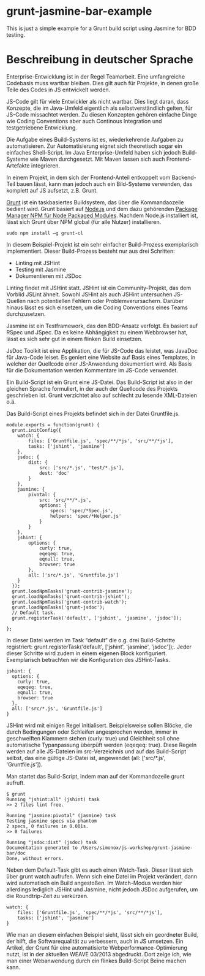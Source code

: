 grunt-jasmine-bar-example
=========================

This is just a simple example for a Grunt build script using Jasmine for BDD testing.


Beschreibung in deutscher Sprache
=================================


Enterprise-Entwicklung ist in der Regel Teamarbeit. Eine umfangreiche Codebasis muss wartbar bleiben. Dies gilt auch für Projekte, in denen große Teile des Codes in JS entwickelt werden.


JS-Code gilt für viele Entwickler als nicht wartbar. Dies liegt daran, dass Konzepte, die im Java-Umfeld eigentlich als selbstverständlich gelten, für JS-Code missachtet werden. Zu diesen Konzepten gehören einfache Dinge wie Coding Conventions aber auch Continous Integration und testgetriebene Entwicklung.

Die Aufgabe eines Build-Systems ist es, wiederkehrende Aufgaben zu automatisieren. Zur Automatisierung eignet sich theoretisch sogar ein einfaches Shell-Script. Im Java Enterprise-Umfeld haben sich jedoch Build-Systeme wie Maven durchgesetzt. Mit Maven lassen sich auch Frontend-Artefakte integrieren.

In einem Projekt, in dem sich der Frontend-Anteil entkoppelt vom Backend-Teil bauen lässt, kann man jedoch auch ein Bild-Systeme verwenden, das komplett auf JS aufsetzt, z.B. Grunt.

[Grunt](http://gruntjs.com/) ist ein taskbasiertes Buildsystem, das über die Kommandaozeile bedient wird. Grunt basiert auf [Node.js](http://nodejs.org/) und dem dazu gehörenden [Package Manager NPM für Node Packaged Modules](https://npmjs.org/). Nachdem Node.js installiert ist, lässt sich Grunt über NPM global (für alle Nutzer) installieren.

    sudo npm install –g grunt-cl

In diesem Beispiel-Projekt ist ein sehr einfacher Build-Prozess exemplarisch implementiert. Dieser Build-Prozess besteht nur aus drei Schritten:

+ Linting mit JSHint
+ Testing mit Jasmine
+ Dokumentieren mit JSDoc


Linting findet mit JSHint statt. JSHint ist ein Community-Projekt, das dem Vorblid JSLint ähnelt. Sowohl JSHint als auch JSHint untersuchen JS-Quellen nach potentiellen Fehlern oder Problemverursachern. Darüber hinaus lässt es sich einsetzen, um die Coding Conventions eines Teams durchzusetzen.

Jasmine ist ein Testframework, das den BDD-Ansatz verfolgt. Es basiert auf RSpec und JSpec. Da es keine Abhängigkeit zu einem Webbrowser hat, lässt es sich sehr gut in einem flinken Build einsetzen.

JsDoc Toolkit ist eine Applikation, die für JS-Code das leistet, was JavaDoc für Java-Code leiset. Es geniert eine Website auf Basis eines Templates, in welcher der Quellcode einer JS-Anwendung dokumentiert wird. Als Basis für die Dokumentation werden Kommentare im JS-Code verwendet.

Ein Build-Script ist ein Grunt eine JS-Datei. Das Build-Script ist also in der gleichen Sprache formuliert, in der auch der Quellcode des Projekts geschrieben ist. Grunt verzichtet also auf schlecht zu lesende XML-Dateien o.ä.

Das Build-Script eines Projekts befindet sich in der Datei Gruntfile.js.

    module.exports = function(grunt) {
      grunt.initConfig({
        watch: {
            files: ['Gruntfile.js', 'spec/**/*js', 'src/**/*js'],
            tasks: ['jshint', 'jasmine']
        },
        jsdoc: {
            dist: {
                src: ['src/*.js', 'test/*.js'],
                dest: 'doc'
            }
        },
        jasmine: {
            pivotal: {
                src: 'src/**/*.js',
                options: {
                    specs: 'spec/*Spec.js',
                    helpers: 'spec/*Helper.js'
                }
            }
        },
        jshint: {
            options: {
                curly: true,
                eqeqeq: true,
                eqnull: true,
                browser: true
            },
            all: ['src/*.js', 'Gruntfile.js']
        }
      });
      grunt.loadNpmTasks('grunt-contrib-jasmine');
      grunt.loadNpmTasks('grunt-contrib-jshint');
      grunt.loadNpmTasks('grunt-contrib-watch');
      grunt.loadNpmTasks('grunt-jsdoc');
      // Default task.
      grunt.registerTask('default', ['jshint', 'jasmine', 'jsdoc']);
    
    };
	
In dieser Datei werden im Task “default” die o.g. drei Build-Schritte registriert: grunt.registerTask('default', ['jshint', 'jasmine', 'jsdoc']);. Jeder dieser Schritte wird zudem in einem eigenen Block konfiguriert. Exemplarisch betrachten wir die Konfiguration des JSHint-Tasks.


    jshint: {
      options: {
        curly: true,
        eqeqeq: true,
        eqnull: true,
        browser: true
      },
      all: ['src/*.js', 'Gruntfile.js']
    }

JSHint wird mit einigen Regel initialisert. Beispielsweise sollen Blöcke, die durch Bedingungen oder Schleifen angesprochen werden, immer in geschweiften Klammern stehen (curly: true) und Gleichheit soll ohne automatische Typanpassung überpüft werden (eqeqeq: true). Diese Regeln werden auf alle JS-Dateien im src-Verzeichnis und auf das Build-Script selbst, das eine gültige JS-Datei ist, angewendet (all: ['src/*.js', 'Gruntfile.js']).

Man startet das Build-Script, indem man auf der Kommandozeile grunt aufruft.


    $ grunt
    Running "jshint:all" (jshint) task
    >> 2 files lint free.
     
    Running "jasmine:pivotal" (jasmine) task
    Testing jasmine specs via phantom
    2 specs, 0 failures in 0.001s.
    >> 0 failures
     
    Running "jsdoc:dist" (jsdoc) task
    Documentation generated to /Users/simonox/js-workshop/grunt-jasmine-bar/doc
    Done, without errors.

Neben dem Default-Task gibt es auch einen Watch-Task. Dieser lässt sich über grunt watch aufrufen. Wenn sich eine Datei im Projekt verändert, dann wird automatisch ein Build angestoßen. Im Watch-Modus werden hier allerdings lediglich JSHint und Jasmine, nicht jedoch JSDoc aufgerufen, um die Roundtrip-Zeit zu verkürzen.


    watch: {
        files: ['Gruntfile.js', 'spec/**/*js', 'src/**/*js'],
        tasks: ['jshint', 'jasmine']
    }

Wie man an diesem einfachen Beispiel sieht, lässt sich ein geordneter Build, der hilft, die Softwarequalität zu verbessern, auch in JS umsetzen. Ein Artikel, der Grunt für eine automatisierte Webperformance-Optimierung nutzt, ist in der aktuellen WEAVE 03/2013 abgedruckt. Dort zeige ich, wie man einer Webanwendung durch ein flinkes Build-Script Beine machen kann.

